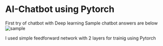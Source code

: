 # AI-Chatbot using Pytorch
First try of chatbot with Deep learning
Sample chatbot answers are below
![sample](https://user-images.githubusercontent.com/23051888/123369620-b2b84500-d59b-11eb-92f0-1ce91b16cc06.PNG)

I used simple feedforward network with 2 layers for trainig using Pytorch
